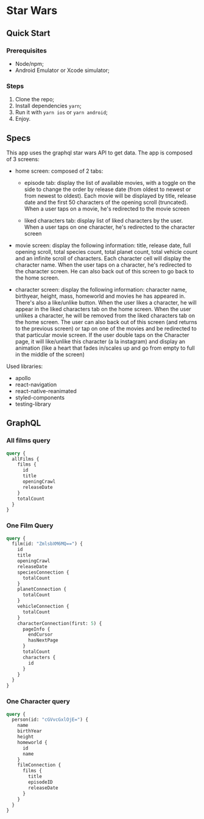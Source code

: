 # Star Wars

## Quick Start

### Prerequisites

- Node/npm;
- Android Emulator or Xcode simulator;

### Steps

1. Clone the repo;
2. Install dependencies `yarn`;
3. Run it with `yarn ios` or `yarn android`;
4. Enjoy.

## Specs

This app uses the graphql star wars API to get data.
The app is composed of 3 screens:

- home screen: composed of 2 tabs:

  - episode tab: display the list of available movies, with a toggle on the side to change the order by release date (from oldest to newest or from newest to oldest). Each movie will be displayed by title, release date and the first 50 characters of the opening scroll (truncated). When a user taps on a movie, he's redirected to the movie screen

  - liked characters tab: display list of liked characters by the user. When a user taps on one character, he's redirected to the character screen

- movie screen: display the following information: title, release date, full opening scroll, total species count, total planet count, total vehicle count and an infinite scroll of characters. Each character cell will display the character name. When the user taps on a character, he's redirected to the character screen. He can also back out of this screen to go back to the home screen.
- character screen: display the following information: character name, birthyear, height, mass, homeworld and movies he has appeared in. There's also a like/unlike button. When the user likes a character, he will appear in the liked characters tab on the home screen. When the user unlikes a character, he will be removed from the liked characters tab on the home screen. The user can also back out of this screen (and returns to the previous screen) or tap on one of the movies and be redirected to that particular movie screen. If the user double taps on the Character page, it will like/unlike this character (a la instagram) and display an animation (like a heart that fades in/scales up and go from empty to full in the middle of the screen)

Used libraries:

- apollo
- react-navigation
- react-native-reanimated
- styled-components
- testing-library

## GraphQL

### All films query

```graphql
query {
  allFilms {
    films {
      id
      title
      openingCrawl
      releaseDate
    }
    totalCount
  }
}
```

### One Film Query

```graphql
query {
  film(id: "ZmlsbXM6MQ==") {
    id
    title
    openingCrawl
    releaseDate
    speciesConnection {
      totalCount
    }
    planetConnection {
      totalCount
    }
    vehicleConnection {
      totalCount
    }
    characterConnection(first: 5) {
      pageInfo {
        endCursor
        hasNextPage
      }
      totalCount
      characters {
        id
      }
    }
  }
}
```

### One Character query

```graphql
query {
  person(id: "cGVvcGxlOjE=") {
    name
    birthYear
    height
    homeworld {
      id
      name
    }
    filmConnection {
      films {
        title
        episodeID
        releaseDate
      }
    }
  }
}
```
